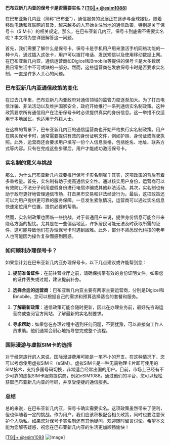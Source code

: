 **巴布亚新几内亚的保号卡是否需要实名？[[TG💪+ @esim1088](https://t.me/s/esim1088)]**

在巴布亚新几内亚（简称“巴布亚”），通信服务的发展正在逐步与全球接轨。随着移动电话和互联网的普及，越来越多的人开始关注当地的通信政策，特别是关于保号卡（SIM卡）的相关规定。那么，在巴布亚新几内亚，保号卡到底需不需要实名呢？本文将为您详细解答这一问题。

首先，我们需要了解什么是保号卡。保号卡是手机用户用来激活手机网络功能的一种卡片。通过插入这张卡，用户可以拨打电话、发送短信以及使用移动数据上网。在巴布亚新几内亚，通信运营商如Digicel和Bmobile等提供的保号卡是大多数居民日常生活中不可或缺的一部分。然而，这些运营商在发放保号卡时是否要求实名制，一直是许多人关心的问题。

### 巴布亚新几内亚通信政策的变化

在过去几年里，巴布亚新几内亚政府对通信领域的监管力度逐渐加大。为了打击电信诈骗、非法活动以及维护国家安全，政府开始推行一系列通信实名制政策。这种政策要求所有通信用户在注册保号卡时必须提供真实的身份信息。这一举措不仅适用于本地居民，也适用于外籍人士。

在这样的背景下，巴布亚新几内亚的通信运营商也开始严格执行实名制政策。用户在购买保号卡时，通常需要提供有效的身份证明文件，例如护照、身份证或驾驶执照。此外，运营商还会要求用户填写一份个人信息表格，包括姓名、地址、联系方式等内容。只有在完成这些步骤后，用户才能成功激活保号卡。

### 实名制的意义与挑战

那么，为什么巴布亚新几内亚要推行保号卡实名制呢？其实，这项政策的背后有着多重考量。首先，实名制有助于提高通信安全性。通过核实用户身份，运营商可以有效防止不法分子利用虚假身份进行电信诈骗或其他非法活动。其次，实名制也有助于政府更好地管理通信市场，打击黑市交易和非法经营行为。最后，这项政策还可以为用户提供更可靠的服务保障。一旦发生紧急情况，运营商可以通过实名信息快速定位用户位置，提供必要的帮助。

然而，实名制政策也面临一些挑战。对于普通用户来说，提供身份信息可能会带来隐私方面的担忧。尤其是在一些偏远地区，许多居民可能无法及时获取所需的证件，这可能导致他们在办理保号卡时遇到困难。此外，部分不熟悉现代科技的老年人也可能因为操作复杂而感到困惑。

### 如何顺利办理保号卡？

如果您计划在巴布亚新几内亚办理保号卡，以下几点建议或许能帮到您：

1. **提前准备证件**：在前往营业厅之前，请确保携带有效的身份证明文件。如果您的证件丢失或过期，建议提前补办。

2. **选择合适的运营商**：巴布亚新几内亚主要有两家主要运营商，分别是Digicel和Bmobile。您可以根据自己的需求和预算选择适合的套餐和服务。

3. **了解最新政策**：通信政策可能会随时更新，因此在办理业务前，最好先咨询运营商或查阅官方网站，了解最新的实名制要求。

4. **寻求帮助**：如果您在办理过程中遇到任何问题，不要犹豫，可以直接向工作人员求助。他们通常会耐心地指导您完成整个流程。

### 国际漫游与虚拟SIM卡的选择

对于经常旅行的人来说，国际漫游费用可能是一笔不小的开支。在这种情况下，您可以考虑使用虚拟SIM卡（eSIM）。虚拟SIM卡是一种无需物理卡片即可使用的SIM技术，支持多国号码切换，非常适合经常出国的用户。目前，市场上已经有不少可靠的虚拟SIM卡服务提供商，例如eSIM1088。通过他们的平台，您可以轻松获取巴布亚新几内亚的号码，并享受便捷的通信服务。

### 总结

总的来说，在巴布亚新几内亚，保号卡确实需要实名。这项政策虽然带来了便利，但也伴随着一定的挑战。作为用户，我们应该积极配合相关政策，同时也要注意保护个人隐私。如果您对保号卡实名制还有其他疑问，欢迎随时留言讨论。希望本文能为您解答疑惑，祝您在巴布亚新几内亚的生活更加顺畅愉快！

[[TG💪+ @esim1088](https://t.me/s/esim1088) ![Image](https://i.postimg.cc/4NQfJmqS/Snipaste-2025-05-13-00-14-12.png)]